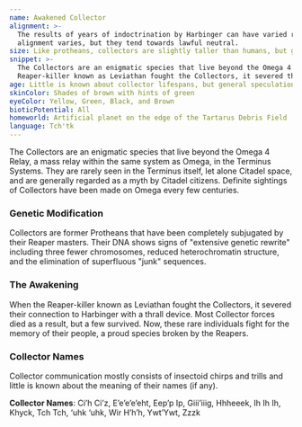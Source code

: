 ```yaml
---
name: Awakened Collector
alignment: >-
  The results of years of indoctrination by Harbinger can have varied results on awakened collector individuals. Their
  alignment varies, but they tend towards lawful neutral.
size: Like protheans, collectors are slightly taller than humans, but generally never taller than 2 meters (6'5"). Your size is Medium.
snippet: >-
  The Collectors are an enigmatic species that live beyond the Omega 4 Relay and controlled by the Reapers. When the
  Reaper-killer known as Leviathan fought the Collectors, it severed their connection to Harbinger
age: Little is known about collector lifespans, but general speculation is that they have slightly longer lifespans than Protheans, between 400 and 500 years.
skinColor: Shades of brown with hints of green
eyeColor: Yellow, Green, Black, and Brown
bioticPotential: All
homeworld: Artificial planet on the edge of the Tartarus Debris Field
language: Tch'tk
---
```

The Collectors are an enigmatic species that live beyond the Omega 4 Relay, a mass relay within the same system as
Omega, in the Terminus Systems. They are rarely seen in the Terminus itself, let alone Citadel space, and are
generally regarded as a myth by Citadel citizens. Definite sightings of Collectors have been made on Omega every few centuries.

### Genetic Modification
Collectors are former Protheans that have been completely subjugated by their Reaper masters. Their DNA shows signs of
"extensive genetic rewrite" including three fewer chromosomes, reduced heterochromatin structure, and the elimination
of superfluous "junk" sequences.

### The Awakening
When the Reaper-killer known as Leviathan fought the Collectors, it severed their connection to Harbinger with a
thrall device. Most Collector forces died as a result, but a few survived. Now, these rare individuals fight for the
memory of their people, a proud species broken by the Reapers.

### Collector Names
Collector communication mostly consists of insectoid chirps and trills and little is known about the meaning of their names (if any).

__Collector Names__: Ci’h Ci’z, E’e’e’e’eht, Eep’p Ip, Giii’iiig, Hhheeek, Ih Ih Ih, Khyck, Tch Tch, ‘uhk ‘uhk, Wir H’h’h, Ywt’Ywt, Zzzk
